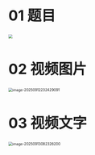 # 01 题目

<img src="https://cvp.oss-cn-shanghai.aliyuncs.com/202509122309199.png" style="zoom:50%;" />



# 02 视频图片

<img src="https://cvp.oss-cn-shanghai.aliyuncs.com/202509122324152.png" alt="image-20250912232429091" style="zoom:50%;" />



# 03 视频文字

<img src="https://cvp.oss-cn-shanghai.aliyuncs.com/202509130823397.png" alt="image-20250913082326200" style="zoom:50%;" />
